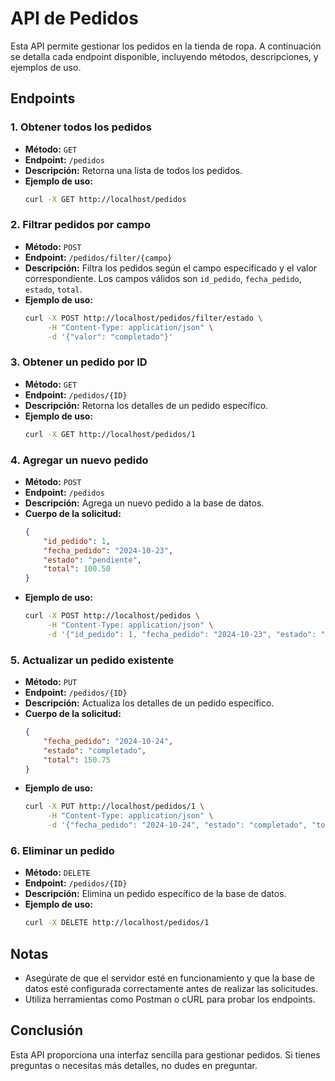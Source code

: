 
# API de Pedidos

Esta API permite gestionar los pedidos en la tienda de ropa. A continuación se detalla cada endpoint disponible, incluyendo métodos, descripciones, y ejemplos de uso.

## Endpoints

### 1. Obtener todos los pedidos

- **Método:** `GET`
- **Endpoint:** `/pedidos`
- **Descripción:** Retorna una lista de todos los pedidos.
- **Ejemplo de uso:**
  ```bash
  curl -X GET http://localhost/pedidos
  ```

### 2. Filtrar pedidos por campo

- **Método:** `POST`
- **Endpoint:** `/pedidos/filter/{campo}`
- **Descripción:** Filtra los pedidos según el campo especificado y el valor correspondiente. Los campos válidos son `id_pedido`, `fecha_pedido`, `estado`, `total`.
- **Ejemplo de uso:**
  ```bash
  curl -X POST http://localhost/pedidos/filter/estado \
       -H "Content-Type: application/json" \
       -d '{"valor": "completado"}'
  ```

### 3. Obtener un pedido por ID

- **Método:** `GET`
- **Endpoint:** `/pedidos/{ID}`
- **Descripción:** Retorna los detalles de un pedido específico.
- **Ejemplo de uso:**
  ```bash
  curl -X GET http://localhost/pedidos/1
  ```

### 4. Agregar un nuevo pedido

- **Método:** `POST`
- **Endpoint:** `/pedidos`
- **Descripción:** Agrega un nuevo pedido a la base de datos.
- **Cuerpo de la solicitud:**
  ```json
  {
      "id_pedido": 1,
      "fecha_pedido": "2024-10-23",
      "estado": "pendiente",
      "total": 100.50
  }
  ```
- **Ejemplo de uso:**
  ```bash
  curl -X POST http://localhost/pedidos \
       -H "Content-Type: application/json" \
       -d '{"id_pedido": 1, "fecha_pedido": "2024-10-23", "estado": "pendiente", "total": 100.50}'
  ```

### 5. Actualizar un pedido existente

- **Método:** `PUT`
- **Endpoint:** `/pedidos/{ID}`
- **Descripción:** Actualiza los detalles de un pedido específico.
- **Cuerpo de la solicitud:**
  ```json
  {
      "fecha_pedido": "2024-10-24",
      "estado": "completado",
      "total": 150.75
  }
  ```
- **Ejemplo de uso:**
  ```bash
  curl -X PUT http://localhost/pedidos/1 \
       -H "Content-Type: application/json" \
       -d '{"fecha_pedido": "2024-10-24", "estado": "completado", "total": 150.75}'
  ```

### 6. Eliminar un pedido

- **Método:** `DELETE`
- **Endpoint:** `/pedidos/{ID}`
- **Descripción:** Elimina un pedido específico de la base de datos.
- **Ejemplo de uso:**
  ```bash
  curl -X DELETE http://localhost/pedidos/1
  ```

## Notas

- Asegúrate de que el servidor esté en funcionamiento y que la base de datos esté configurada correctamente antes de realizar las solicitudes.
- Utiliza herramientas como Postman o cURL para probar los endpoints.

## Conclusión

Esta API proporciona una interfaz sencilla para gestionar pedidos. Si tienes preguntas o necesitas más detalles, no dudes en preguntar.

